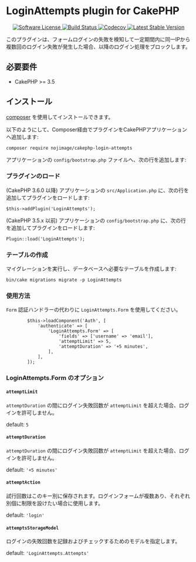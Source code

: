 # LoginAttempts plugin for CakePHP

<p align="center">
    <a href="LICENSE.txt" target="_blank">
        <img alt="Software License" src="https://img.shields.io/badge/license-MIT-brightgreen.svg?style=flat-square">
    </a>
    <a href="https://travis-ci.org/nojimage/cakephp-login-attempts" target="_blank">
        <img alt="Build Status" src="https://img.shields.io/travis/nojimage/cakephp-login-attempts/master.svg?style=flat-square">
    </a>
    <a href="https://codecov.io/gh/nojimage/cakephp-login-attempts" target="_blank">
        <img alt="Codecov" src="https://img.shields.io/codecov/c/github/nojimage/cakephp-login-attempts.svg?style=flat-square">
    </a>
    <a href="https://packagist.org/packages/nojimage/cakephp-login-attempts" target="_blank">
        <img alt="Latest Stable Version" src="https://img.shields.io/packagist/v/nojimage/cakephp-login-attempts.svg?style=flat-square">
    </a>
</p>

このプラグインは、フォームログインの失敗を検知して一定期間内に同一IPから複数回のログイン失敗が発生した場合、以降のログイン処理をブロックします。

## 必要要件

- CakePHP >= 3.5

## インストール

[composer](http://getcomposer.org) を使用してインストールできます。

以下のようにして、Composer経由でプラグインをCakePHPアプリケーションへ追加します:

```
composer require nojimage/cakephp-login-attempts
```

アプリケーションの `config/bootstrap.php` ファイルへ、次の行を追加します:

### プラグインのロード

(CakePHP 3.6.0 以降) アプリケーションの `src/Application.php` に、次の行を追加してプラグインをロードします:

```
$this->addPlugin('LoginAttempts');
```

(CakePHP 3.5.x 以前) アプリケーションの `config/bootstrap.php` に、次の行を追加してプラグインをロードします:

```
Plugin::load('LoginAttempts');
```

### テーブルの作成

マイグレーションを実行し、データベースへ必要なテーブルを作成します:

```
bin/cake migrations migrate -p LoginAttempts
```

### 使用方法

`Form` 認証ハンドラーの代わりに `LoginAttempts.Form` を使用してください。

```
        $this->loadComponent('Auth', [
            'authenticate' => [
                'LoginAttempts.Form' => [
                    'fields' => ['username' => 'email'],
                    'attemptLimit' => 5,
                    'attemptDuration' => '+5 minutes',
                ],
            ],
        ]);
```

### LoginAttempts.Form のオプション

#### `attemptLimit`

`attemptDuration` の間にログイン失敗回数が `attemptLimit` を超えた場合、ログインを許可しません。

default: `5`

#### `attemptDuration`

`attemptDuration` の間にログイン失敗回数が `attemptLimit` を超えた場合、ログインを許可しません。

default: `'+5 minutes'`

#### `attemptAction`

試行回数はこのキー別に保存されます。ログインフォームが複数あり、それぞれ別個に制限を設けたい場合に使用します。

default: `'login'`

#### `attemptsStorageModel`

ログインの失敗回数を記録およびチェックするためのモデルを指定します。

default: `'LoginAttempts.Attempts'`
